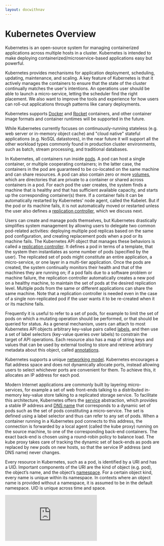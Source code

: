 ```yaml
---
layout: docwithnav
---
```

<!-- BEGIN MUNGE: UNVERSIONED_WARNING -->


<!-- END MUNGE: UNVERSIONED_WARNING -->

# Kubernetes Overview

Kubernetes is an open-source system for managing containerized applications across multiple hosts in a cluster. Kubernetes is intended to make deploying containerized/microservice-based applications easy but powerful.

Kubernetes provides mechanisms for application deployment, scheduling, updating, maintenance, and scaling. A key feature of Kubernetes is that it actively manages the containers to ensure that the state of the cluster continually matches the user's intentions. An operations user should be able to launch a micro-service, letting the scheduler find the right placement. We also want to improve the tools and experience for how users can roll-out applications through patterns like canary deployments. 

Kubernetes supports [Docker](http://www.docker.io) and [Rocket](https://coreos.com/blog/rocket/) containers, and other container image formats and container runtimes will be supported in the future.

While Kubernetes currently focuses on continuously-running stateless (e.g. web server or in-memory object cache) and "cloud native" stateful applications (e.g. NoSQL datastores), in the near future it will support all the other workload types commonly found in production cluster environments, such as batch, stream processing, and traditional databases.

In Kubernetes, all containers run inside [pods](pods.html). A pod can host a single container, or multiple cooperating containers; in the latter case, the containers in the pod are guaranteed to be co-located on the same machine and can share resources. A pod can also contain zero or more [volumes](volumes.html), which are directories that are private to a container or shared across containers in a pod. For each pod the user creates, the system finds a machine that is healthy and that has sufficient available capacity, and starts up the corresponding container(s) there. If a container fails it can be automatically restarted by Kubernetes' node agent, called the Kubelet. But if the pod or its machine fails, it is not automatically moved or restarted unless the user also defines a [replication controller](replication-controller.html), which we discuss next.

Users can create and manage pods themselves, but Kubernetes drastically simplifies system management by allowing users to delegate two common pod-related activities: deploying multiple pod replicas based on the same pod configuration, and creating replacement pods when a pod or its machine fails. The Kubernetes API object that manages these behaviors is called a [replication controller](replication-controller.html). It defines a pod in terms of a template, that the system then instantiates as some number of pods (specified by the user). The replicated set of pods might constitute an entire application, a micro-service, or one layer in a multi-tier application. Once the pods are created, the system continually monitors their health and that of the machines they are running on; if a pod fails due to a software problem or machine failure, the replication controller automatically creates a new pod on a healthy machine, to maintain the set of pods at the desired replication level. Multiple pods from the same or different applications can share the same machine. Note that a replication controller is needed even in the case of a single non-replicated pod if the user wants it to be re-created when it or its machine fails.

Frequently it is useful to refer to a set of pods, for example to limit the set of pods on which a mutating operation should be performed, or that should be queried for status. As a general mechanism, users can attach to most Kubernetes API objects arbitrary key-value pairs called [labels](labels.html), and then use a set of label selectors (key-value queries over labels) to constrain the target of API operations. Each resource also has a map of string keys and values that can be used by external tooling to store and retrieve arbitrary metadata about this object, called [annotations](annotations.html). 

Kubernetes supports a unique [networking model](../admin/networking.html). Kubernetes encourages a flat address space and does not dynamically allocate ports, instead allowing users to select whichever ports are convenient for them. To achieve this, it allocates an IP address for each pod.

Modern Internet applications are commonly built by layering micro-services, for example a set of web front-ends talking to a distributed in-memory key-value store talking to a replicated storage service. To facilitate this architecture, Kubernetes offers the [service](services.html) abstraction, which provides a stable IP address and [DNS name](../admin/dns.html) that corresponds to a dynamic set of pods such as the set of pods constituting a micro-service. The set is defined using a label selector and thus can refer to any set of pods. When a container running in a Kubernetes pod connects to this address, the connection is forwarded by a local agent (called the kube proxy) running on the source machine, to one of the corresponding back-end containers. The exact back-end is chosen using a round-robin policy to balance load. The kube proxy takes care of tracking the dynamic set of back-ends as pods are replaced by new pods on new hosts, so that the service IP address (and DNS name) never changes.

Every resource in Kubernetes, such as a pod, is identified by a URI and has a UID. Important components of the URI are the kind of object (e.g. pod), the object’s name, and the object’s [namespace](namespaces.html). For a certain object kind, every name is unique within its namespace. In contexts where an object name is provided without a namespace, it is assumed to be in the default namespace. UID is unique across time and space.


<!-- BEGIN MUNGE: GENERATED_ANALYTICS -->
[![Analytics](https://kubernetes-site.appspot.com/UA-36037335-10/GitHub/docs/user-guide/overview.md?pixel)]()
<!-- END MUNGE: GENERATED_ANALYTICS -->

